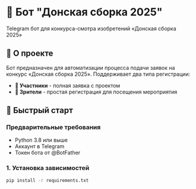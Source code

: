 # 🤖 Бот "Донская сборка 2025"

Telegram бот для конкурса-смотра изобретений «Донская сборка 2025»

## 🎯 О проекте

Бот предназначен для автоматизации процесса подачи заявок на конкурс «Донская сборка 2025». Поддерживает два типа регистрации:
- **📝 Участники** - полная заявка с проектом
- **👀 Зрители** - простая регистрация для посещения мероприятия

## 🚀 Быстрый старт

### Предварительные требования
- Python 3.8 или выше
- Аккаунт в Telegram
- Токен бота от @BotFather

### 1. Установка зависимостей
```bash
pip install -r requirements.txt